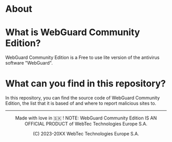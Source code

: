 # About
# What is WebGuard Community Edition?
  WebGuard Community Edition is a Free to use lite version of the antivirus software "WebGuard".
# What can you find in this repository?
  In this repository, you can find the source code of WebGuard Community Edition, the list that it is based of and where to report malicious sites to.
  ***
  <p align="center"> Made with love in 🇸🇰 !
  NOTE: WebGuard Community Edition IS AN OFFICIAL PRODUCT of WebTec Technologies Europe S.A.
  <p align="center"> (C) 2023-20XX WebTec Technologies Europe S.A.
